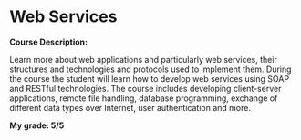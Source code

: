 <h1>Web Services</h1>

<b>Course Description: </b><p>Learn more about web applications and particularly web services, their structures and technologies and protocols used to implement them. During the course the student will learn how to develop web services using SOAP and RESTful technologies. The course includes developing client-server applications, remote file handling, database programming, exchange of different data types over Internet, user authentication and more.</p>

<b>My grade: 5/5</b>


